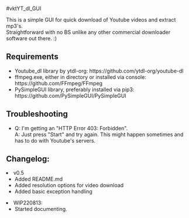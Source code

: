 #vktYT_dl_GUI

<p>This is a simple GUI for quick download of Youtube videos and extract mp3's.<br>
Straightforward with no BS unlike any other commercial downloader software out there. :)</p>

<h2>Requirements</h2>
<ul>
<li>Youtube_dl library by ytdl-org: https://github.com/ytdl-org/youtube-dl</li>
<li>ffmpeg.exe, either in directory or installed via console: https://github.com/FFmpeg/FFmpeg</li>
<li>PySimpleGUI library, preferably installed via pip3: https://github.com/PySimpleGUI/PySimpleGUI</li>
</ul>

<h2>Troubleshooting</h2>

<ul>
<li>	Q: I'm getting an "HTTP Error 403: Forbidden".<br>
	A: Just press "Start" and try again. This might happen sometimes and has to do with Youtube's servers.<br></li>
	
</ul>


<h2>Changelog:</h2>

<li>v0.5
<ul>
<li>Added README.md</li>
<li>Added resolution options for video download</li>
<li>Added basic exception handling</li>
</ul>
</li>

<li>WIP220813:
<ul>
<li>Started documenting.</li>
</ul>
</li>
